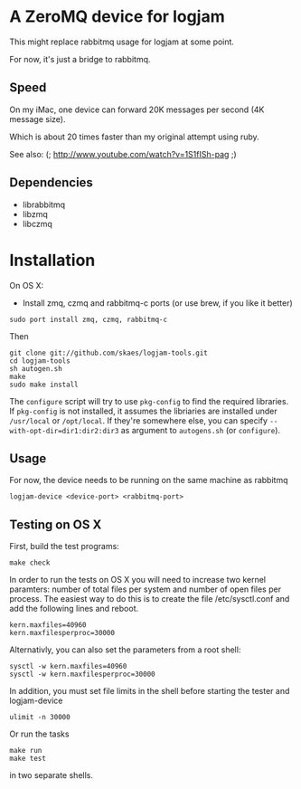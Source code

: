 # A ZeroMQ device for logjam

This might replace rabbitmq usage for logjam at some point.

For now, it's just a bridge to rabbitmq.

## Speed

On my iMac, one device can forward 20K messages per second (4K message size).

Which is about 20 times faster than my original attempt using ruby.

See also: (; http://www.youtube.com/watch?v=1S1fISh-pag ;)


## Dependencies

* librabbitmq
* libzmq
* libczmq

# Installation

On OS X:

* Install zmq, czmq and rabbitmq-c ports (or use brew, if you like it better)

```
sudo port install zmq, czmq, rabbitmq-c
```

Then

```
git clone git://github.com/skaes/logjam-tools.git
cd logjam-tools
sh autogen.sh
make
sudo make install
```

The `configure` script will try to use `pkg-config` to find the
required libraries. If `pkg-config` is not installed, it assumes the
libriaries are installed under `/usr/local` or `/opt/local`. If
they're somewhere else, you can specify
`--with-opt-dir=dir1:dir2:dir3` as argument to `autogens.sh` (or `configure`).

## Usage

For now, the device needs to be running on the same machine as rabbitmq

```logjam-device <device-port> <rabbitmq-port>```

## Testing on OS X

First, build the test programs:

```
make check
```

In order to run the tests on OS X you will need to increase two kernel paramters: number
of total files per system and number of open files per process. The easiest way to do this
is to create the file /etc/sysctl.conf and add the following lines and reboot.

```
kern.maxfiles=40960
kern.maxfilesperproc=30000
```

Alternativly, you can also set the parameters from a root shell:

```
sysctl -w kern.maxfiles=40960
sysctl -w kern.maxfilesperproc=30000
```

In addition, you must set file limits in the shell before starting the tester and logjam-device

```ulimit -n 30000```

Or run the tasks

```
make run
make test
```

in two separate shells.

